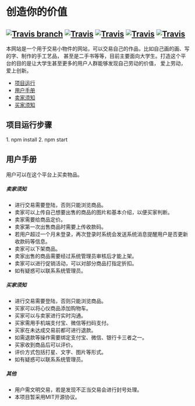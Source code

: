 # 创造你的价值
[![Travis branch](https://img.shields.io/travis/USER/REPO/BRANCH.svg)](https://github.com/lovelyBug/creating-value)
[![Travis](https://img.shields.io/badge/THINKPHP-5.0.20-green.svg)](http://www.thinkphp.cn/down.html)
[![Travis](https://img.shields.io/badge/react-16.4.0-brightgreen.svg)](https://reactjs.org/docs/hello-world.html)
[![Travis](https://img.shields.io/badge/php-7.2.2-blue.svg)](http://www.php.net/)
[![Travis](https://img.shields.io/badge/version-0.0.1-blue.svg)](https://github.com/lovelyBug/creating-value)
--------------------------------------------------------------------
本网站是一个用于交易小物件的网站，可以交易自己的作品，比如自己画的画、写的字、制作的手工艺品，
甚至是二手书等等，目前主要面向大学生。打造这个平台的目的是让大学生甚至更多的用户人群能够发现自己劳动的价值，
爱上劳动，爱上创新。

* [项目运行](#run)
* [用户手册](#user)
* [卖家须知](#seller)
* [买家须知](#buyer)

<h2 id="run">项目运行步骤</h2>
1. npm install
2. npm start

<h2 id="user">用户手册</h2>

用户可以在这个平台上买卖物品。

<h5 id="seller">卖家须知</h5>

* 进行交易需要登陆，否则只能浏览商品。
* 卖家可以上传自己想要出售的商品的图片和基本介绍，以便买家判断。
* 卖家需要给商品定价。
* 卖家第一次出售商品时需要上传收款码。
* 若用户超过一个月未登录，再次登录时系统会发送系统消息提醒用户是否更新收款码等信息。
* 卖家可以下架商品。
* 卖家出售的商品需要经过系统管理员审核后才能上架。
* 卖家可以进行促销活动，可以对部分商品打指定折扣。
* 如有疑惑可以联系系统管理员。

<h5 id="buyer">买家须知</h5>

* 进行交易需要登陆，否则只能浏览商品。
* 买家可以将心仪商品添加购物车。
* 买家可以与卖家进行实时沟通。
* 买家需用手机端支付宝、微信等扫码支付。
* 买家在未达成交易前都可进行退款。
* 如需退款等操作需要绑定支付宝、微信、银行卡三者之一。
* 买家收到商品后可以评价。
* 评价方式包括打星、文字、图片等形式。
* 如有疑惑可以联系系统管理员。

##### 其他
* 用户需文明交易，若是发现不正当交易会进行封号处理。
* 本项目暂采用MIT开源协议。
